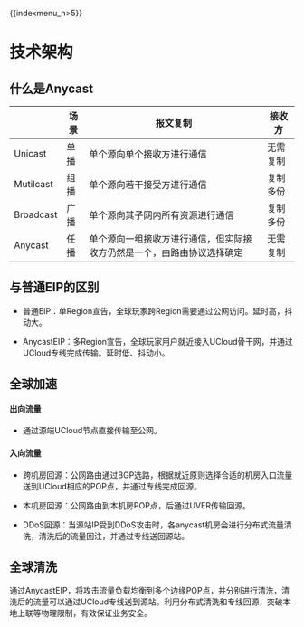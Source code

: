 
{{indexmenu_n>5}}

# 技术架构

## 什么是Anycast

| |场景|报文复制|接收方|
|---|---|---|---|
|Unicast|单播|单个源向单个接收方进行通信|无需复制|单个接收方|
|Mutilcast|组播|单个源向若干接受方进行通信|复制多份|多个接收方，接收方由IGMP等组播协议进行管理|
|Broadcast|广播|单个源向其子网内所有资源进行通信|复制多份|多个接收方，接收方为子网内所有资源（无VLAN隔离情况下）|
|Anycast|任播|单个源向一组接收方进行通信，但实际接收方仍然是一个，由路由协议选择确定|无需复制|一组接收方。该组接受方向互联网宣告相同的地址，报文选择目标服务器是通过路由协议确定的。|

## 与普通EIP的区别

* 普通EIP：单Region宣告，全球玩家跨Region需要通过公网访问。延时高，抖动大。

* AnycastEIP：多Region宣告，全球玩家用户就近接入UCloud骨干网，并通过UCloud专线完成传输。延时低、抖动小。


## 全球加速
#### 出向流量

* 通过源端UCloud节点直接传输至公网。

#### 入向流量

* 跨机房回源：公网路由通过BGP选路，根据就近原则选择合适的机房入口流量送到UCloud相应的POP点，并通过专线完成回源。

* 本机房回源：公网路由到本机房POP点，后通过UVER传输回源。

* DDoS回源：当源站IP受到DDoS攻击时，各anycast机房会进行分布式流量清洗，清洗后的流量回注，并通过专线送回源站。

## 全球清洗
通过AnycastEIP，将攻击流量负载均衡到多个边缘POP点，并分别进行清洗，清洗后的流量可以通过UCloud专线送到源站。利用分布式清洗和专线回源，突破本地上联等物理限制，有效保证业务安全。


